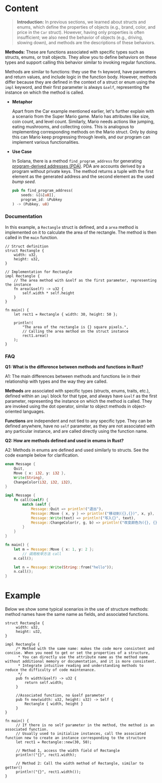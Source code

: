# Content

> **Introduction:** In previous sections, we learned about structs and enums, which define the properties of objects (e.g., brand, color, and price in the `Car` struct). However, having only properties is often insufficient; we also need the behavior of objects (e.g., driving, slowing down), and methods are the descriptions of these behaviors.
> 

**Methods:** These are functions associated with specific types such as structs, enums, or trait objects. They allow you to define behaviors on these types and support calling this behavior similar to invoking regular functions.

Methods are similar to functions: they use the `fn` keyword, have parameters and return values, and include logic in the function body. However, methods differ because they are defined in the context of a struct or enum using the `impl` keyword, and their first parameter is always `&self`, representing the instance on which the method is called.

- **Metaphor**
    
    Apart from the Car example mentioned earlier, let's further explain with a scenario from the Super Mario game. Mario has attributes like size, coin count, and level count. Similarly, Mario needs actions like jumping, eating mushrooms, and collecting coins. This is analogous to implementing corresponding methods on the Mario struct. Only by doing this can Mario keep progressing through levels, and our program can implement various functionalities.
    
- **Use Case**
    
    In Solana, there is a method `find_program_address` for generating [program-derived addresses (PDA)](https://docs.solana.com/developing/programming-model/calling-between-programs#program-derived-addresses). PDA are accounts derived by a program without private keys. The method returns a tuple with the first element as the generated address and the second element as the used *bump seed*.
    
    ```rust
    pub fn find_program_address(
        seeds: &[&[u8]],
        program_id: &Pubkey
    ) -> (Pubkey, u8)
    ```
    

### Documentation

In this example, a `Rectangle` struct is defined, and a `area` method is implemented on it to calculate the area of the rectangle. The method is then called in the `main` function.

```solidity
// Struct definition
struct Rectangle {
    width: u32,
    height: u32,
}

// Implementation for Rectangle
impl Rectangle {
    // The area method with &self as the first parameter, representing the instance
    fn area(&self) -> u32 {
        self.width * self.height
    }
}

fn main() {
    let rect1 = Rectangle { width: 30, height: 50 };

    println!(
        "The area of the rectangle is {} square pixels.",
        // Calling the area method on the struct instance
        rect1.area()
    );
}
```

### FAQ

**Q1: What is the difference between methods and functions in Rust?**

A1: The main differences between methods and functions lie in their relationship with types and the way they are called.

**Methods** are associated with specific types (structs, enums, traits, etc.), defined within an `impl` block for that type, and always have `&self` as the first parameter, representing the instance on which the method is called. They are invoked using the dot operator, similar to object methods in object-oriented languages.

**Functions** are independent and not tied to any specific type. They can be defined anywhere, have no `self` parameter, as they are not associated with any particular instance, and are called directly using the function name.

**Q2: How are methods defined and used in enums in Rust?**

A2: Methods in enums are defined and used similarly to structs. See the code example below for clarification.

```rust
enum Message {
    Quit,
    Move { x: i32, y: i32 },
    Write(String),
    ChangeColor(i32, i32, i32),
}

impl Message {
    fn call(&self) {
        match &self {
            Message::Quit => println!("退出"),
            Message::Move { x, y } => println!("移动到({},{})", x, y),
            Message::Write(text) => println!("写入{}", text),
            Message::ChangeColor(r, g, b) => println!("改变颜色为({}, {}, {})", r, g, b),
        }
    }
}

fn main() {
    let m = Message::Move { x: 1, y: 2 };
		// 调用枚举方法 call
    m.call();

    let n = Message::Write(String::from("hello"));
    n.call();
}
```

# Example

Below we show some typical scenarios in the use of structure methods: method names have the same name as fields, and associated functions.

```solidity
struct Rectangle {
     width: u32,
     height: u32,
}

impl Rectangle {
     /* Method with the same name: makes the code more consistent and concise. When you need to get or set the properties of a structure,
      * You can directly use the attribute name as the method name without additional memory or documentation, and it is more consistent.
      * Integrate intuitive reading and understanding methods to reduce the difficulty of code maintenance.
      */
     pub fn width(&self) -> u32 {
         return self.width;
     }

     //Associated function, no &self parameter
     pub fn new(width: u32, height: u32) -> Self {
         Rectangle { width, height }
     }
}

fn main() {
     // If there is no self parameter in the method, the method is an associated function.
     // Usually used to initialize instances, call the associated function new to create an instance corresponding to the structure
     let rect1 = Rectangle::new(30, 50);

     // Method 1, access the width field of Rectangle
     println!("{}", rect1.width);

     // Method 2: Call the width method of Rectangle, similar to getter()
     println!("{}", rect1.width());
}
```